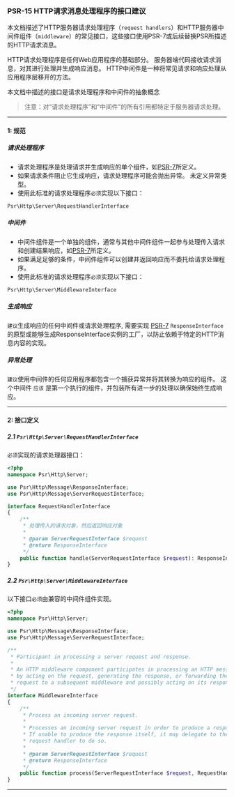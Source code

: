 ### PSR-15 HTTP请求消息处理程序的接口建议

本文档描述了HTTP服务器请求处理程序（`request handlers`）和HTTP服务器中间件组件（`middleware`）的常见接口，这些接口使用PSR-7或后续替换PSR所描述的HTTP请求消息。

HTTP请求处理程序是任何Web应用程序的基础部分。 服务器端代码接收请求消息，对其进行处理并生成响应消息。 HTTP中间件是一种将常见请求和响应处理从应用程序层移开的方法。

本文档中描述的接口是请求处理程序和中间件的抽象概念

> 注意：对“请求处理程序”和“中间件”的所有引用都特定于服务器请求处理。

---
#### 1: 规范

##### 请求处理程序

- 请求处理程序是处理请求并生成响应的单个组件，如[PSR-7](../psr-7/标准建议书.md)所定义。
- 如果请求条件阻止它生成响应，请求处理程序可能会抛出异常。 未定义异常类型。
- 使用此标准的请求处理程序`必须`实现以下接口：

```php
Psr\Http\Server\RequestHandlerInterface
```

##### 中间件

- 中间件组件是一个单独的组件，通常与其他中间件组件一起参与处理传入请求和创建结果响应，如[PSR-7](../psr-7/标准建议书.md)所定义。
- 如果满足足够的条件，中间件组件可以创建并返回响应而不委托给请求处理程序。
- 使用此标准的请求处理程序`必须`实现以下接口：

```php
Psr\Http\Server\MiddlewareInterface
```

##### 生成响应

`建议`生成响应的任何中间件或请求处理程序, 需要实现 [PSR-7](../psr-7/标准建议书.md) `ResponseInterface`的原型或能够生成ResponseInterface实例的工厂，以防止依赖于特定的HTTP消息内容的实现。

##### 异常处理

`建议`使用中间件的任何应用程序都包含一个捕获异常并将其转换为响应的组件。 这个中间件 `应该` 是第一个执行的组件，并包装所有进一步的处理以确保始终生成响应。

---
#### 2: 接口定义

##### 2.1 `Psr\Http\Server\RequestHandlerInterface`
`必须`实现的请求处理器接口：
```php
<?php
namespace Psr\Http\Server;

use Psr\Http\Message\ResponseInterface;
use Psr\Http\Message\ServerRequestInterface;

interface RequestHandlerInterface
{
    /**
     * 处理传入的请求对象，然后返回响应对象 
     *
     * @param ServerRequestInterface $request
     * @return ResponseInterface
     */
    public function handle(ServerRequestInterface $request): ResponseInterface;
}
```

##### 2.2 `Psr\Http\Server\MiddlewareInterface`
以下接口`必须`由兼容的中间件组件实现。

```php
<?php
namespace Psr\Http\Server;

use Psr\Http\Message\ResponseInterface;
use Psr\Http\Message\ServerRequestInterface;

/**
 * Participant in processing a server request and response.
 *
 * An HTTP middleware component participates in processing an HTTP message:
 * by acting on the request, generating the response, or forwarding the
 * request to a subsequent middleware and possibly acting on its response.
 */
interface MiddlewareInterface
{
    /**
     * Process an incoming server request.
     *
     * Processes an incoming server request in order to produce a response.
     * If unable to produce the response itself, it may delegate to the provided
     * request handler to do so.
     *
     * @param ServerRequestInterface $request
     * @return ResponseInterface
     */
    public function process(ServerRequestInterface $request, RequestHandlerInterface $handler): ResponseInterface;
}
```

---
